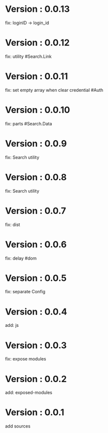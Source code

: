# Version : 0.0.13

fix: loginID -> login_id

# Version : 0.0.12

fix: utility #Search.Link

# Version : 0.0.11

fix: set empty array when clear credential #Auth

# Version : 0.0.10

fix: parts #Search.Data

# Version : 0.0.9

fix: Search utility

# Version : 0.0.8

fix: Search utility

# Version : 0.0.7

fix: dist

# Version : 0.0.6

fix: delay #dom

# Version : 0.0.5

fix: separate Config

# Version : 0.0.4

add: js

# Version : 0.0.3

fix: expose modules

# Version : 0.0.2

add: exposed-modules

# Version : 0.0.1

add sources

